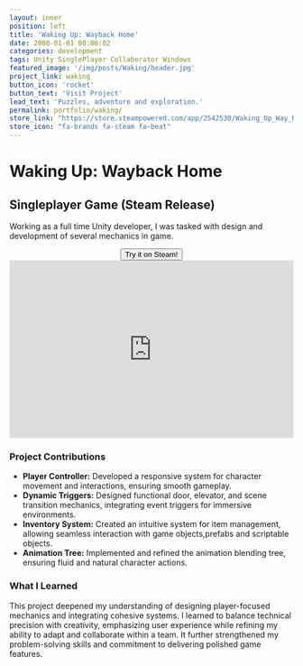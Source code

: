 ```yaml
---
layout: inner
position: left
title: 'Waking Up: Wayback Home'
date: 2000-01-01 00:00:02
categories: development
tags: Unity SinglePlayer Collaborator Windows 
featured_image: '/img/posts/Waking/header.jpg'
project_link: waking
button_icon: 'rocket'
button_text: 'Visit Project'
lead_text: 'Puzzles, adventure and exploration.'
permalink: portfolio/waking/
store_link: "https://store.steampowered.com/app/2542530/Waking_Up_Way_Back_Home/"
store_icon: "fa-brands fa-steam fa-beat"
---
```


# **Waking Up: Wayback Home**
## Singleplayer Game (Steam Release)

Working as a full time Unity developer, I was tasked with design and development of several mechanics in game.

<div style="text-align: center;">
  <a href="https://store.steampowered.com/app/2542530/Waking_Up_Way_Back_Home/" class="project-link">
    <button class="btn btn-default btn-lg">
      <i class="fa-brands fa-square-steam"></i> Try it on Steam!
    </button>
  </a>
</div>

<iframe width="100%" height="315" src="https://www.youtube.com/embed/tXu4g1UoaDY" 
title="YouTube video player" frameborder="0" allow="accelerometer; autoplay; clipboard-write; encrypted-media; gyroscope; picture-in-picture; web-share" 
referrerpolicy="strict-origin-when-cross-origin" allowfullscreen></iframe>

### **Project Contributions**

- **Player Controller:** Developed a responsive system for character movement and interactions, ensuring smooth gameplay.  
- **Dynamic Triggers:** Designed functional door, elevator, and scene transition mechanics, integrating event triggers for immersive environments.  
- **Inventory System:** Created an intuitive system for item management, allowing seamless interaction with game objects,prefabs and scriptable objects.  
- **Animation Tree:** Implemented and refined the animation blending tree, ensuring fluid and natural character actions.  

### **What I Learned**
This project deepened my understanding of designing player-focused mechanics and integrating cohesive systems. I learned to balance technical precision with creativity, emphasizing user experience while refining my ability to adapt and collaborate within a team. It further strengthened my problem-solving skills and commitment to delivering polished game features.




